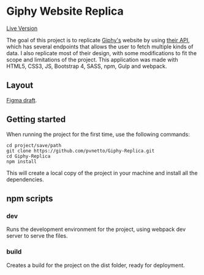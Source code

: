 # Giphy Website Replica

[Live Version](https://giphy-clone-js.herokuapp.com/index.html)

The goal of this project is to replicate [Giphy's](https://developers.giphy.com/docs/api) website by using [their API](https://developers.giphy.com/docs/api), which has several endpoints that allows the user to fetch multiple kinds of data. I also replicate most of their design, with some modifications to fit the scope and limitations of the project. This application was made with HTML5, CSS3, JS, Bootstrap 4, SASS, npm, Gulp and webpack.


## Layout

[Figma draft](https://www.figma.com/file/T8tWBqI6KsINTJkvgYtkkwIU/Geephy).

## Getting started

When running the project for the first time, use the following commands:

```
cd project/save/path
git clone https://github.com/pvnetto/Giphy-Replica.git
cd Giphy-Replica
npm install
```

This will create a local copy of the project in your machine and install all the dependencies.

## npm scripts

### dev
Runs the development environment for the project, using webpack dev server to serve the files.

### build
Creates a build for the project on the dist folder, ready for deployment.
